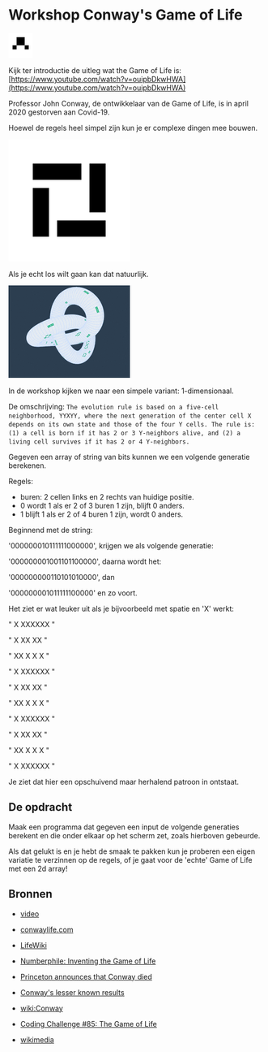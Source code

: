 # Workshop Conway's Game of Life

![](figures/1g3_o_02.gif "example")


Kijk ter introductie de uitleg wat the Game of Life is:
[https://www.youtube.com/watch?v=ouipbDkwHWA](https://www.youtube.com/watch?v=ouipbDkwHWA)

Professor John Conway, de ontwikkelaar van de Game of Life, is in april 2020 gestorven aan Covid-19.

Hoewel de regels heel simpel zijn kun je er complexe dingen mee bouwen.

![](figures/Galaxy_Conways_Game_of_Life.gif "galaxy")

Als je echt los wilt gaan kan dat natuurlijk.

![](figures/Conway_Game_of_Life_Trefoil_Knot.gif "knot")

In de workshop kijken we naar een simpele variant:
1-dimensionaal.

De omschrijving:
`The evolution rule is based on a five-cell neighborhood, YYXYY, where the next generation of the center cell X depends on its own state and those of the four Y cells. The rule is: (1) a cell is born if it has 2 or 3 Y-neighbors alive, and (2) a living cell survives if it has 2 or 4 Y-neighbors.`

Gegeven een array of string van bits kunnen we een volgende generatie berekenen.

Regels:
- buren: 2 cellen links en 2 rechts van huidige positie.
- 0 wordt 1 als er 2 of 3 buren 1 zijn, blijft 0 anders.
- 1 blijft 1 als er 2 of 4 buren 1 zijn, wordt 0 anders.


Beginnend met de string:

'000000010111111000000', krijgen we als volgende generatie:

'000000001001101100000', daarna wordt het:

'000000000110101010000', dan

'000000001011111100000' en zo voort.

Het ziet er wat leuker uit als je bijvoorbeeld met spatie en 'X' werkt:

"       X XXXXXX      "

"        X  XX XX     "

"         XX X X X    "

"        X XXXXXX     "

"         X  XX XX    "

"          XX X X X   "

"         X XXXXXX    "

"          X  XX XX   "

"           XX X X X  "

"          X XXXXXX   "

Je ziet dat hier een opschuivend maar herhalend patroon in ontstaat.


## De opdracht
Maak een programma dat gegeven een input de volgende generaties berekent en die onder elkaar op het scherm zet, zoals hierboven gebeurde.


Als dat gelukt is en je hebt de smaak te pakken kun je proberen een eigen variatie te verzinnen op de regels, of je gaat voor de 'echte' Game of Life met een 2d array!


## Bronnen

+ [video](https://www.youtube.com/watch?v=C2vgICfQawE)

+ [conwaylife.com](https://conwaylife.com/)

+ [LifeWiki](https://conwaylife.com/wiki/Main_Page)

+ [Numberphile: Inventing the Game of Life](https://www.youtube.com/watch?v=ouipbDkwHWAf)

+ [Princeton announces that Conway died](https://www.princeton.edu/news/2020/04/14/mathematician-john-horton-conway-magical-genius-known-inventing-game-life-dies-age)

+ [Conway's lesser known results](https://mathoverflow.net/questions/357197/conways-lesser-known-results?utm_source=Iterable&utm_medium=email&utm_campaign=the_overflow_newsletter&utm_content=4-22-20)

+ [wiki:Conway](https://en.wikipedia.org/wiki/Conway%27s_Game_of_Life)

+ [Coding Challenge #85: The Game of Life](https://www.youtube.com/watch?v=ouipbDkwHWAf)

+ [wikimedia](https://commons.wikimedia.org/wiki/Category:Animations_of_the_Game_of_Life)
